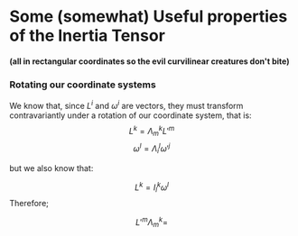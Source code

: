 # Some (somewhat) Useful properties of the Inertia Tensor
#### (all in rectangular coordinates so the evil curvilinear creatures don't bite)

### Rotating our coordinate systems
We know that, since $L^i$ and $\omega^i$ are vectors, they must transform contravariantly under a rotation of our coordinate system, that is:
$$L^{k} = \Lambda^{k}_{m}L'^m$$
$$\omega^{l} = \Lambda^{l}_{i} \omega'^j$$

but we also know that:

$$L^{k} = I^{k}_{l} \omega^{l}$$
Therefore;

$$L'^{m} \Lambda^{k}_{m} = 
$$